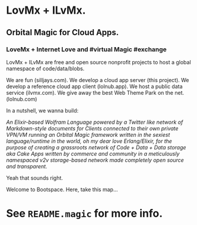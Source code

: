 # LovMx + ILvMx.
## Orbital Magic for Cloud Apps.
### LoveMx + Internet Love and #virtual Magic #exchange

LovMx + ILvMx are free and open source nonprofit projects 
to host a global namespace of code/data/blobs.

We are fun (silljays.com).
We develop a cloud app server (this project).
We develop a reference cloud app client (lolnub.app). 
We host a public data service (ilvmx.com).
We give away the best Web Theme Park on the net. (lolnub.com)

In a nutshell, we wanna build: 
 
*An Elixir-based Wolfram Language 
powered by a Twitter like network 
of Markdown-style documents 
for Clients connected to their own private VPN/VM
running an Orbital Magic framework written in the 
sexiest language/runtime in the world, oh my dear love Erlang/Elixir, 
for the purpose of creating a grassroots network
of Code + Data + Data storage aka Cake Apps 
written by commerce and community 
in a *meticulously* namespaced 
v2v storage-based network made 
completely open source and transparent.*

Yeah that sounds right.

Welcome to Bootspace. Here, take this map...

# See `README.magic` for more info.